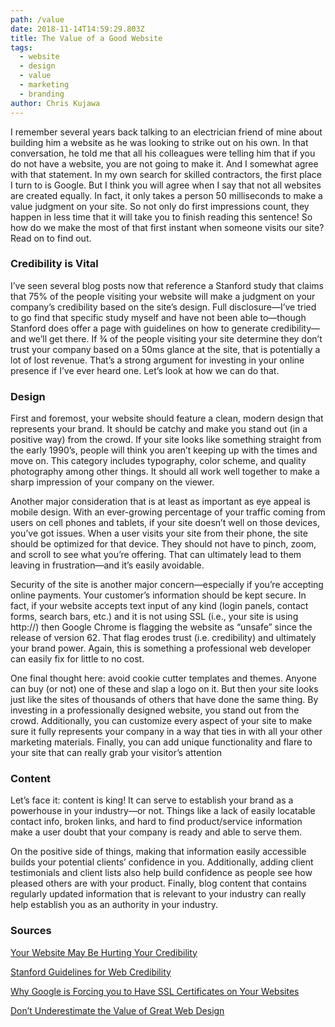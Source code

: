 ```yaml
---
path: /value
date: 2018-11-14T14:59:29.803Z
title: The Value of a Good Website
tags:
  - website
  - design
  - value
  - marketing
  - branding
author: Chris Kujawa
---
```

I remember several years back talking to an electrician friend of mine about building him a website as he was looking to strike out on his own. In that conversation, he told me that all his colleagues were telling him that if you do not have a website, you are not going to make it. And I somewhat agree with that statement. In my own search for skilled contractors, the first place I turn to is Google. But I think you will agree when I say that not all websites are created equally. In fact, it only takes a person 50 milliseconds to make a value judgment on your site. So not only do first impressions count, they happen in less time that it will take you to finish reading this sentence!  So how do we make the most of that first instant when someone visits our site? Read on to find out.



### Credibility is Vital

I’ve seen several blog posts now that reference a Stanford study that claims that 75% of the people visiting your website will make a judgment on your company’s credibility based on the site’s design. Full disclosure—I’ve tried to go find that specific study myself and have not been able to—though Stanford does offer a page with guidelines on how to generate credibility—and we’ll get there. If ¾ of the people visiting your site determine they don’t trust your company based on a 50ms glance at the site, that is potentially a lot of lost revenue. That’s a strong argument for investing in your online presence if I’ve ever heard one. Let’s look at how we can do that.



### Design

First and foremost, your website should feature a clean, modern design that represents your brand. It should be catchy and make you stand out (in a positive way) from the crowd. If your site looks like something straight from the early 1990’s, people will think you aren’t keeping up with the times and move on. This category includes typography, color scheme, and quality photography among other things. It should all work well together to make a sharp impression of your company on the viewer.

Another major consideration that is at least as important as eye appeal is mobile design. With an ever-growing percentage of your traffic coming from users on cell phones and tablets, if your site doesn’t well on those devices, you’ve got issues. When a user visits your site from their phone, the site should be optimized for that device. They should not have to pinch, zoom, and scroll to see what you’re offering. That can ultimately lead to them leaving in frustration—and it’s easily avoidable.

Security of the site is another major concern—especially if you’re accepting online payments. Your customer’s information should be kept secure. In fact, if your website accepts text input of any kind (login panels, contact forms, search bars, etc.) and it is not using SSL (i.e., your site is using http://) then Google Chrome is flagging the website as “unsafe” since the release of version 62. That flag erodes trust (i.e. credibility) and ultimately your brand power. Again, this is something a professional web developer can easily fix for little to no cost.

One final thought here: avoid cookie cutter templates and themes. Anyone can buy (or not) one of these and slap a logo on it. But then your site looks just like the sites of thousands of others that have done the same thing. By investing in a professionally designed website, you stand out from the crowd. Additionally, you can customize every aspect of your site to make sure it fully represents your company in a way that ties in with all your other marketing materials. Finally, you can add unique functionality and flare to your site that can really grab your visitor’s attention 

### Content

Let’s face it: content is king! It can serve to establish your brand as a powerhouse in your industry—or not. Things like a lack of easily locatable contact info, broken links, and hard to find product/service information make a user doubt that your company is ready and able to serve them. 

On the positive side of things, making that information easily accessible builds your potential clients’ confidence in you. Additionally, adding client testimonials and client lists also help build confidence as people see how pleased others are with your product. Finally, blog content that contains regularly updated information that is relevant to your industry can really help establish you as an authority in your industry.



### Sources

[Your Website May Be Hurting Your Credibility](https://onedaylabs.com/website-may-hurting-online-credibility/)

[Stanford Guidelines for Web Credibility](http://credibility.stanford.edu/guidelines/index.html#chi00)

[Why Google is Forcing you to Have SSL Certificates on Your Websites](https://serverguy.com/security/google-forcing-ssl-certificate-websites/)

[Don’t Underestimate the Value of Great Web Design](https://www.circlesstudio.com/blog/dont-underestimate-value-great-web-design/)
